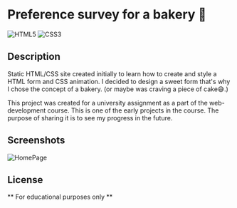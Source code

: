 # Preference survey for a bakery 🍰
![HTML5](https://img.shields.io/badge/HTML5-E34F26?logo=html5&logoColor=white)
![CSS3](https://img.shields.io/badge/CSS3-1572B6?logo=css3&logoColor=white)

## Description
Static HTML/CSS site created initially to learn how to create and style a HTML form and CSS animation.
I decided to design a sweet form that's why I chose the concept of a bakery. (or maybe was craving a piece of cake😅.)

This project was created for a university assignment as a part of the web-development course.
This is one of the early projects in the course. The purpose of sharing it is to see my progress in the future.

## Screenshots

![HomePage](Screenshot/homepage.jpeg)

## License
** For educational purposes only **


